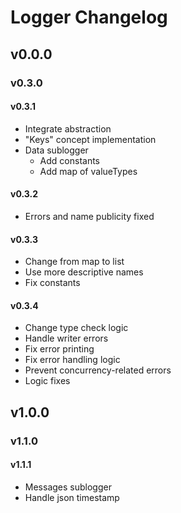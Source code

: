 # Logger Changelog

## v0.0.0

### v0.3.0

#### v0.3.1

- Integrate abstraction
- "Keys" concept implementation
- Data sublogger
  - Add constants
  - Add map of valueTypes

#### v0.3.2

- Errors and name publicity fixed

#### v0.3.3

- Change from map to list
- Use more descriptive names
- Fix constants

#### v0.3.4

- Change type check logic
- Handle writer errors
- Fix error printing
- Fix error handling logic
- Prevent concurrency-related errors
- Logic fixes

## v1.0.0

### v1.1.0

#### v1.1.1

- Messages sublogger
- Handle json timestamp
